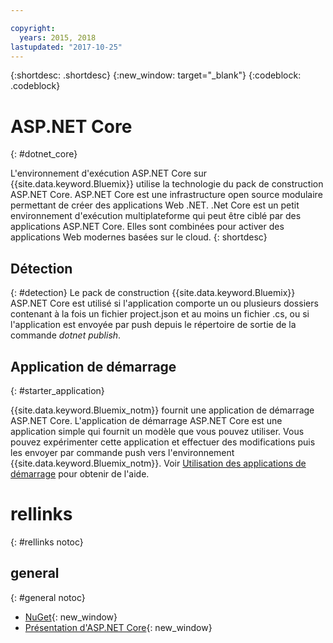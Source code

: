 ```yaml
---

copyright:
  years: 2015, 2018
lastupdated: "2017-10-25"
---
```


{:shortdesc: .shortdesc}
{:new_window: target="_blank"}
{:codeblock: .codeblock}


# ASP.NET Core
{: #dotnet_core}

L'environnement d'exécution ASP.NET Core sur {{site.data.keyword.Bluemix}} utilise la technologie du pack de construction ASP.NET Core. ASP.NET Core est une infrastructure open source modulaire permettant de créer des applications Web .NET.
.Net Core est un petit environnement d'exécution multiplateforme qui peut être ciblé par des applications ASP.NET Core.
Elles sont combinées pour activer des applications Web modernes basées sur le cloud.
{: shortdesc}

## Détection
{: #detection}
Le pack de construction {{site.data.keyword.Bluemix}} ASP.NET Core est utilisé si l'application comporte un ou plusieurs dossiers contenant à la fois un fichier project.json et au moins un fichier .cs, ou si l'application est envoyée par push depuis le répertoire de sortie de la commande *dotnet publish*.

## Application de démarrage
{: #starter_application}

{{site.data.keyword.Bluemix_notm}} fournit une application de démarrage ASP.NET Core.  L'application de démarrage ASP.NET Core est une application simple qui fournit un modèle que vous pouvez utiliser. Vous pouvez expérimenter cette application et effectuer des modifications puis les envoyer par commande push vers l'environnement {{site.data.keyword.Bluemix_notm}}.  Voir [Utilisation des applications de démarrage](../common/starter_app_usage.html) pour obtenir de l'aide.

# rellinks
{: #rellinks notoc}
## general
{: #general notoc}
* [NuGet](https://docs.nuget.org/Consume/Overview){: new_window}
* [Présentation d'ASP.NET Core](http://docs.asp.net/en/latest/conceptual-overview/aspnet.html){: new_window}
